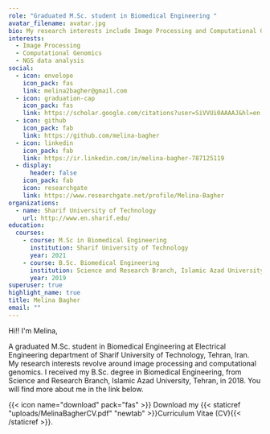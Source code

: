 ```yaml
---
role: "Graduated M.Sc. student in Biomedical Engineering "
avatar_filename: avatar.jpg
bio: My research interests include Image Processing and Computational Genomics.
interests:
  - Image Processing
  - Computational Genomics
  - NGS data analysis
social:
  - icon: envelope
    icon_pack: fas
    link: melina2bagher@gmail.com
  - icon: graduation-cap
    icon_pack: fas
    link: https://scholar.google.com/citations?user=SiVVUi0AAAAJ&hl=en
  - icon: github
    icon_pack: fab
    link: https://github.com/melina-bagher
  - icon: linkedin
    icon_pack: fab
    link: https://ir.linkedin.com/in/melina-bagher-787125119
  - display:
      header: false
    icon_pack: fab
    icon: researchgate
    link: https://www.researchgate.net/profile/Melina-Bagher
organizations:
  - name: Sharif University of Technology
    url: http://www.en.sharif.edu/
education:
  courses:
    - course: M.Sc in Biomedical Engineering
      institution: Sharif University of Technology
      year: 2021
    - course: B.Sc. Biomedical Engineering
      institution: Science and Research Branch, Islamic Azad University
      year: 2019
superuser: true
highlight_name: true
title: Melina Bagher
email: ""
---
```

H﻿i!! I'm Melina,

A graduated M.Sc. student in Biomedical Engineering at Electrical Engineering department of Sharif University of Technology, Tehran, Iran. My research interests revolve around image processing and computational genomics. I received my B.Sc. degree in Biomedical Engineering, from Science and Research Branch, Islamic Azad University, Tehran, in 2018. You will find more about me in the link below.

{{< icon name="download" pack="fas" >}} Download my {{< staticref  "uploads/MelinaBagherCV.pdf" "newtab" >}}Curriculum Vitae (CV){{< /staticref >}}.